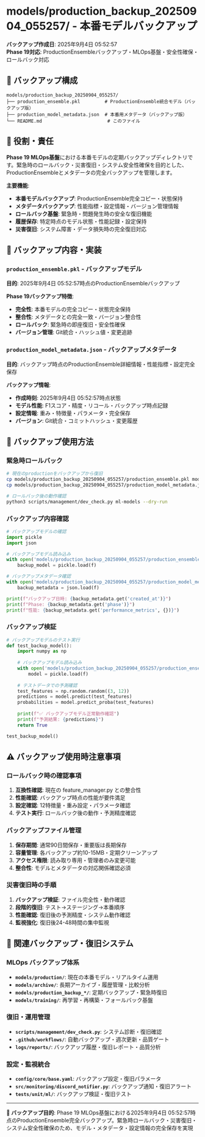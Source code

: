 # models/production_backup_20250904_055257/ - 本番モデルバックアップ

**バックアップ作成日**: 2025年9月4日 05:52:57  
**Phase 19対応**: ProductionEnsembleバックアップ・MLOps基盤・安全性確保・ロールバック対応

## 📂 バックアップ構成

```
models/production_backup_20250904_055257/
├── production_ensemble.pkl         # ProductionEnsemble統合モデル（バックアップ版）
├── production_model_metadata.json  # 本番用メタデータ（バックアップ版）
└── README.md                        # このファイル
```

## 🎯 役割・責任

**Phase 19 MLOps基盤**における本番モデルの定期バックアップディレクトリです。緊急時のロールバック・災害復旧・システム安全性確保を目的とした、ProductionEnsembleとメタデータの完全バックアップを管理します。

**主要機能**:
- **本番モデルバックアップ**: ProductionEnsemble完全コピー・状態保持
- **メタデータバックアップ**: 性能指標・設定情報・バージョン管理情報
- **ロールバック基盤**: 緊急時・問題発生時の安全な復旧機能
- **履歴保存**: 特定時点のモデル状態・性能記録・設定保持
- **災害復旧**: システム障害・データ損失時の完全復旧対応

## 🔧 バックアップ内容・実装

### `production_ensemble.pkl` - バックアップモデル

**目的**: 2025年9月4日 05:52:57時点のProductionEnsembleバックアップ

**Phase 19バックアップ特徴**:
- **完全性**: 本番モデルの完全コピー・状態完全保持
- **整合性**: メタデータとの完全一致・バージョン整合性
- **ロールバック**: 緊急時の即座復旧・安全性確保
- **バージョン管理**: Git統合・ハッシュ値・変更追跡

### `production_model_metadata.json` - バックアップメタデータ

**目的**: バックアップ時点のProductionEnsemble詳細情報・性能指標・設定完全保存

**バックアップ情報**:
- **作成時刻**: 2025年9月4日 05:52:57時点状態
- **モデル性能**: F1スコア・精度・リコール・バックアップ時点記録
- **設定情報**: 重み・特徴量・パラメータ・完全保存
- **バージョン**: Git統合・コミットハッシュ・変更履歴

## 📝 バックアップ使用方法

### **緊急時ロールバック**

```bash
# 現在のproductionをバックアップから復旧
cp models/production_backup_20250904_055257/production_ensemble.pkl models/production/
cp models/production_backup_20250904_055257/production_model_metadata.json models/production/

# ロールバック後の動作確認
python3 scripts/management/dev_check.py ml-models --dry-run
```

### **バックアップ内容確認**

```python
# バックアップモデルの確認
import pickle
import json

# バックアップモデル読み込み
with open('models/production_backup_20250904_055257/production_ensemble.pkl', 'rb') as f:
    backup_model = pickle.load(f)

# バックアップメタデータ確認
with open('models/production_backup_20250904_055257/production_model_metadata.json', 'r') as f:
    backup_metadata = json.load(f)

print(f"バックアップ日時: {backup_metadata.get('created_at')}")
print(f"Phase: {backup_metadata.get('phase')}")
print(f"性能: {backup_metadata.get('performance_metrics', {})}")
```

### **バックアップ検証**

```python
# バックアップモデルのテスト実行
def test_backup_model():
    import numpy as np
    
    # バックアップモデル読み込み
    with open('models/production_backup_20250904_055257/production_ensemble.pkl', 'rb') as f:
        model = pickle.load(f)
    
    # テストデータでの予測確認
    test_features = np.random.random((3, 12))
    predictions = model.predict(test_features)
    probabilities = model.predict_proba(test_features)
    
    print(f"✅ バックアップモデル正常動作確認")
    print(f"予測結果: {predictions}")
    return True

test_backup_model()
```

## ⚠️ バックアップ使用時注意事項

### **ロールバック時の確認事項**

1. **互換性確認**: 現在の feature_manager.py との整合性
2. **性能確認**: バックアップ時点の性能が要件満足
3. **設定確認**: 12特徴量・重み設定・パラメータ確認
4. **テスト実行**: ロールバック後の動作・予測精度確認

### **バックアップファイル管理**

1. **保存期間**: 通常90日間保存・重要版は長期保存
2. **容量管理**: 各バックアップ約10-15MB・定期クリーンアップ
3. **アクセス権限**: 読み取り専用・管理者のみ変更可能
4. **整合性**: モデルとメタデータの対応関係確認必須

### **災害復旧時の手順**

1. **バックアップ検証**: ファイル完全性・動作確認
2. **段階的復旧**: テスト→ステージング→本番順序
3. **性能確認**: 復旧後の予測精度・システム動作確認
4. **監視強化**: 復旧後24-48時間の集中監視

## 🔗 関連バックアップ・復旧システム

### **MLOps バックアップ体系**
- **`models/production/`**: 現在の本番モデル・リアルタイム運用
- **`models/archive/`**: 長期アーカイブ・履歴管理・比較分析
- **`models/production_backup_*/`**: 定期バックアップ・緊急時復旧
- **`models/training/`**: 再学習・再構築・フォールバック基盤

### **復旧・運用管理**
- **`scripts/management/dev_check.py`**: システム診断・復旧確認
- **`.github/workflows/`**: 自動バックアップ・週次更新・品質ゲート
- **`logs/reports/`**: バックアップ履歴・復旧レポート・品質分析

### **設定・監視統合**
- **`config/core/base.yaml`**: バックアップ設定・復旧パラメータ
- **`src/monitoring/discord_notifier.py`**: バックアップ通知・復旧アラート
- **`tests/unit/ml/`**: バックアップ検証・復旧テスト

---

**🎯 バックアップ目的**: Phase 19 MLOps基盤における2025年9月4日 05:52:57時点のProductionEnsemble完全バックアップ。緊急時ロールバック・災害復旧・システム安全性確保のため、モデル・メタデータ・設定情報の完全保存を実現